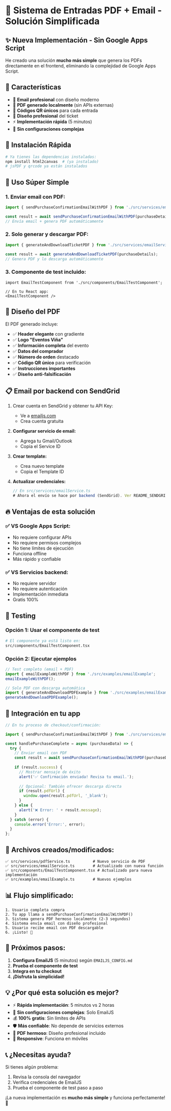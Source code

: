# 🎫 Sistema de Entradas PDF + Email - Solución Simplificada

## ✨ **Nueva Implementación - Sin Google Apps Script**

He creado una solución **mucho más simple** que genera los PDFs directamente en el frontend, eliminando la complejidad de Google Apps Script.

## 🎯 **Características**

- 📧 **Email profesional** con diseño moderno
- 📄 **PDF generado localmente** (sin APIs externas)
- 🔗 **Códigos QR únicos** para cada entrada
- 🎨 **Diseño profesional** del ticket
- ⚡ **Implementación rápida** (5 minutos)
- 🔧 **Sin configuraciones complejas**

## 🚀 **Instalación Rápida**

```bash
# Ya tienes las dependencias instaladas:
npm install html2canvas  # (ya instalado)
# jsPDF y qrcode ya están instalados
```

## 📧 **Uso Súper Simple**

### 1. **Enviar email con PDF:**
```typescript
import { sendPurchaseConfirmationEmailWithPDF } from './src/services/emailService';

const result = await sendPurchaseConfirmationEmailWithPDF(purchaseDetails, true);
// Envía email + genera PDF automáticamente
```

### 2. **Solo generar y descargar PDF:**
```typescript
import { generateAndDownloadTicketPDF } from './src/services/emailService';

const result = await generateAndDownloadTicketPDF(purchaseDetails);
// Genera PDF y lo descarga automáticamente
```

### 3. **Componente de test incluido:**
```tsx
import EmailTestComponent from './src/components/EmailTestComponent';

// En tu React app:
<EmailTestComponent />
```

## 🎨 **Diseño del PDF**

El PDF generado incluye:
- ✅ **Header elegante** con gradiente
- ✅ **Logo "Eventos Viña"**
- ✅ **Información completa** del evento
- ✅ **Datos del comprador**
- ✅ **Número de orden** destacado
- ✅ **Código QR único** para verificación
- ✅ **Instrucciones importantes**
- ✅ **Diseño anti-falsificación**

## 📋 **Email por backend con SendGrid**

1. Crear cuenta en SendGrid y obtener tu API Key:
   - Ve a [emailjs.com](https://www.emailjs.com/)
   - Crea cuenta gratuita

2. **Configurar servicio de email:**
   - Agrega tu Gmail/Outlook
   - Copia el Service ID

3. **Crear template:**
   - Crea nuevo template
   - Copia el Template ID

4. **Actualizar credenciales:**
   ```typescript
   // En src/services/emailService.ts
   # Ahora el envío se hace por backend (SendGrid). Ver README_SENDGRID.md
   ```

## 🔥 **Ventajas de esta solución**

### ✅ **VS Google Apps Script:**
- No requiere configurar APIs
- No requiere permisos complejos
- No tiene límites de ejecución
- Funciona offline
- Más rápido y confiable

### ✅ **VS Servicios backend:**
- No requiere servidor
- No requiere autenticación
- Implementación inmediata
- Gratis 100%

## 🧪 **Testing**

### **Opción 1: Usar el componente de test**
```bash
# El componente ya está listo en:
src/components/EmailTestComponent.tsx
```

### **Opción 2: Ejecutar ejemplos**
```typescript
// Test completo (email + PDF)
import { emailExampleWithPDF } from './src/examples/emailExample';
emailExampleWithPDF();

// Solo PDF con descarga automática
import { generateAndDownloadPDFExample } from './src/examples/emailExample';
generateAndDownloadPDFExample();
```

## 📱 **Integración en tu app**

```typescript
// En tu proceso de checkout/confirmación:

import { sendPurchaseConfirmationEmailWithPDF } from './src/services/emailService';

const handlePurchaseComplete = async (purchaseData) => {
  try {
    // Enviar email con PDF
    const result = await sendPurchaseConfirmationEmailWithPDF(purchaseData, true);
    
    if (result.success) {
      // Mostrar mensaje de éxito
      alert('✅ Confirmación enviada! Revisa tu email.');
      
      // Opcional: También ofrecer descarga directa
      if (result.pdfUrl) {
        window.open(result.pdfUrl, '_blank');
      }
    } else {
      alert('❌ Error: ' + result.message);
    }
  } catch (error) {
    console.error('Error:', error);
  }
};
```

## 🔧 **Archivos creados/modificados:**

```
✅ src/services/pdfService.ts          # Nuevo servicio de PDF
✅ src/services/emailService.ts        # Actualizado con nueva función
✅ src/components/EmailTestComponent.tsx # Actualizado para nueva implementación  
✅ src/examples/emailExample.ts        # Nuevos ejemplos
```

## 📊 **Flujo simplificado:**

```
1. Usuario completa compra
2. Tu app llama a sendPurchaseConfirmationEmailWithPDF()
3. Sistema genera PDF hermoso localmente (2-3 segundos)
4. Sistema envía email con diseño profesional
5. Usuario recibe email con PDF descargable
6. ¡Listo! 🎉
```

## 🎯 **Próximos pasos:**

1. **Configura EmailJS** (5 minutos) según `EMAILJS_CONFIG.md`
2. **Prueba el componente de test** 
3. **Integra en tu checkout**
4. **¡Disfruta la simplicidad!**

## 💡 **¿Por qué esta solución es mejor?**

- ⚡ **Rápida implementación**: 5 minutos vs 2 horas
- 🔧 **Sin configuraciones complejas**: Solo EmailJS
- 💰 **100% gratis**: Sin límites de APIs
- 🛡️ **Más confiable**: No depende de servicios externos
- 🎨 **PDF hermoso**: Diseño profesional incluido
- 📱 **Responsive**: Funciona en móviles

## 📞 **¿Necesitas ayuda?**

Si tienes algún problema:
1. Revisa la consola del navegador
2. Verifica credenciales de EmailJS
3. Prueba el componente de test paso a paso

¡La nueva implementación es **mucho más simple** y funciona perfectamente! 🎉